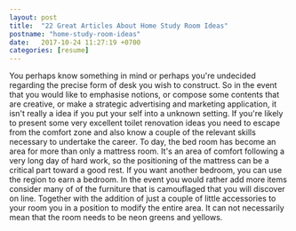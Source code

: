```yaml
---
layout: post
title:  "22 Great Articles About Home Study Room Ideas"
postname: "home-study-room-ideas"
date:   2017-10-24 11:27:19 +0700
categories: [resume]
---
```

You perhaps know something in mind or perhaps you're undecided regarding the precise form of desk you wish to construct. So in the event that you would like to emphasise notions, or compose some contents that are creative, or make a strategic advertising and marketing application, it isn't really a idea if you put your self into a unknown setting. If you're likely to present some very excellent toilet renovation ideas you need to escape from the comfort zone and also know a couple of the relevant skills necessary to undertake the career. To day, the bed room has become an area for more than only a mattress room. It's an area of comfort following a very long day of hard work, so the positioning of the mattress can be a critical part toward a good rest. If you want another bedroom, you can use the region to earn a bedroom. In the event you would rather add more items consider many of of the furniture that is camouflaged that you will discover on line. Together with the addition of just a couple of little accessories to your room you in a position to modify the entire area. It can not necessarily mean that the room needs to be neon greens and yellows.
